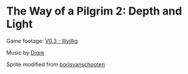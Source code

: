 # The Way of a Pilgrim 2: Depth and Light

Game footage:
[V0.3 - Illvillig](https://youtu.be/YXblFLIpfts)

Music by [Digre](https://digre.bandcamp.com/)

Sprite modified from [borisvanschooten](https://opengameart.org/content/walking-animation)

